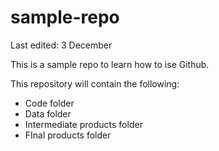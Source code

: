 # sample-repo

Last edited: 3 December

This is a sample repo to learn how to ise Github.

This repository will contain the following:
- Code folder
- Data folder
- Intermediate products folder
- FInal products folder
